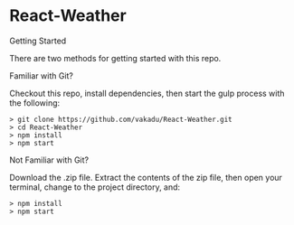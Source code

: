 # React-Weather

Getting Started

There are two methods for getting started with this repo.

Familiar with Git?

Checkout this repo, install dependencies, then start the gulp process with the following:

```
> git clone https://github.com/vakadu/React-Weather.git
> cd React-Weather
> npm install
> npm start
```

Not Familiar with Git?

Download the .zip file. Extract the contents of the zip file, then open your terminal, change to the project directory, and:

```
> npm install
> npm start
```
